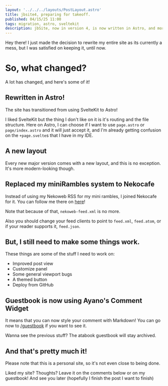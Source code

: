 ```yaml
---
layout: '../../../layouts/PostLayout.astro'
title: jbsite4, preparing for takeoff.
published: 04/15/25 11:00
tags: migration, astro, sveltekit
description: jbSite, now in version 4, is now written in Astro, and more!
---
```


Hey there! I just made the decision to rewrite my entire site as its currently a mess, but I was satisfied on keeping it, until now.

# So, what changed?
A lot has changed, and here's some of it!

## Rewritten in Astro!
The site has transitioned from using SvelteKit to Astro!

I liked SvelteKit but the thing I don't like on it is it's routing and the file structure. Here on Astro, I can choose if I want to use `page.astro` or `page/index.astro` and it will just accept it, and I'm already getting confusion on the `+page.svelte`s that I have in my IDE.

## A new layout
Every new major version comes with a new layout, and this is no exception.
It's more modern-looking though.

## Replaced my miniRambles system to Nekocafe
Instead of using my Nekoweb RSS for my mini rambles, I joined Nekocafe for it.
You can follow me there on [here](https://social.nekoweb.org/profile/?view=jbcarreon123)!

Note that because of that, `nekoweb-feed.xml` is no more.

Also you should change your feed clients to point to `feed.xml`, `feed.atom`, or if your reader supports it, `feed.json`.

## But, I still need to make some things work.
These things are some of the stuff I need to work on:
- Improved post view
- Customize panel
- Some general viewport bugs
- A themed button
- Deploy from GitHub

## Guestbook is now using Ayano's Comment Widget
It means that you can now style your comment with Markdown! You can go now to [/guestbook](/guestbook/) if you want to see it.

Wanna see the previous stuff? The atabook guestbook will stay archived.

## And that's pretty much it!
Please note that this is a personal site, so it's not even close to being done.

Liked my site? Thoughts? Leave it on the comments below or on my guestbook! And see you later (hopefully I finish the post I want to finish)